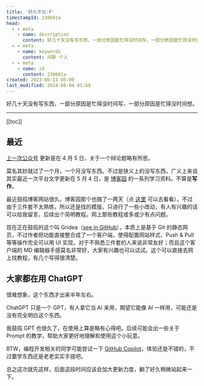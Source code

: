 ```yaml
---
title: '好久不见:P'
timestampId: 230601a
head:
  - - meta
    - name: description
      content: 好几十天没有写东西，一部分原因是忙得没时间写，一部分原因是忙得没时间想。
  - - meta
    - name: keywords
      content: 闲聊 个人
  - - meta
    - name: id
      content: 230601a
created: 2023-06-15 05:00
last_modified: 2024-08-04 01:69
---
```


好几十天没有写东西，一部分原因是忙得没时间写，一部分原因是忙得没时间想。

---

[[toc]]

## 最近

[上一次公众号](https://mp.weixin.qq.com/s?__biz=Mzg3Mjc2MDE2OA==&mid=2247483963&idx=1&sn=bf3d40c677e588cd9c1fdf1a23ba7144&chksm=ceeb143cf99c9d2a2746ab153396f3053c6e2f15eb42c5fc03d025eedcedf5453b209f42d21b&token=1755124329&lang=zh_CN#rd) 更新是在 4 月 5 日，关于一个辩论题略有所思。

莫名其妙就过了一个月，一个月没写东西。不过是狭义上的没写东西，广义上来说其实最近一次平台文字更新在 5 月 4 日，是 [博客园](https://www.cnblogs.com/ypsr/articles/17372913.html) 的一系列学习资料。不算是**写作**。

最近鼓捣博客网站很久。博客园那个也搞了一两天（点 [这里](https://www.cnblogs.com/ypsr/) 可以去看看）。不过由于三件套不太熟练，所以还是找的模版，只进行了一些小改动，有人有兴趣的话可以给我留言，后续出个简明教程。网上那些教程或多或少有点问题。

现在正在鼓捣的这个叫 Gridea（[see in GitHub](https://github.com/getgridea/gridea)），本质上是基于 Git 的静态网页，不过作者把功能直接整合成了一个客户端，使得配置网站样式、Push & Pull 等等操作完全可以用 UI 实现，对于不熟悉三件套的人来说非常友好；而且这个客户端的 MD 编辑器手感莫名非常好，大家有兴趣也可以试试。这个可以直接去网上找教程，有几个写得很清楚。

## 大家都在用 ChatGPT

很难想象，这个东西才出来半年左右。

ChatGPT 只是一个 GPT，有人拿它当 AI 来用，期望它能像 AI 一样用，可能还是没有完全明白这个东西。

我鼓捣 GPT 也很久了，在使用上算是略有心得吧。后续可能会出一些关于 Prompt 的教学，帮助大家更好地理解和使用这个小玩意。

BTW，编程开发相关的同学可能尝试一下 [GitHub Copilot](https://github.com/features/copilot/)，体验还是不错的，不过要学东西还是老老实实手搓吧。

总之这次就先这样，后面这段时间应该会加大更新力度，躺了好久稍微站起来一下。
